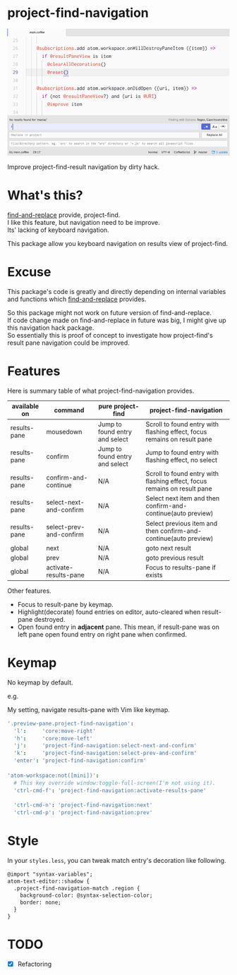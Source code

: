 # project-find-navigation

![gif](https://raw.githubusercontent.com/t9md/t9md/55e7fd32500d45751e2d7824f008e42b06763cd1/img/atom-project-find-navigation.gif)

Improve project-find-result navigation by dirty hack.

# What's this?

[find-and-replace](https://github.com/atom/find-and-replace) provide, project-find.  
I like this feature, but navigation need to be improve.  
Its' lacking of keyboard navigation.  

This package allow you keyboard navigation on results view of project-find.  

# Excuse

This package's code is greatly and directly depending on internal variables and functions which  [find-and-replace](https://github.com/atom/find-and-replace) provides.

So this package might not work on future version of find-and-replace.  
If code change made on find-and-replace in future was big, I might give up this navigation hack package.  
So essentially this is proof of concept to investigate how project-find's result pane navigation could be improved.  

# Features

Here is summary table of what project-find-navigation provides.

| available on |  command       | pure project-find  | project-find-navigation  |
| ------------ | ------------- |-------------| -----|
| results-pane | mousedown   | Jump to found entry and select | Scroll to found entry with flashing effect, focus remains on result pane |
| results-pane | confirm   | Jump to found entry and select | Jump to found entry with flashing effect, no select |
| results-pane | confirm-and-continue | N/A | Scroll to found entry with flashing effect, focus remains on result pane |
| results-pane | select-next-and-confirm | N/A | Select next item and then confirm-and-continue(auto preview) |
| results-pane | select-prev-and-confirm | N/A | Select previous item and then confirm-and-continue(auto preview) |
| global | next | N/A | goto next result |
| global | prev | N/A | goto previous result |
| global | activate-results-pane | N/A | Focus to results-pane if exists |

Other features.

- Focus to result-pane by keymap.
- Highlight(decorate) found entries on editor, auto-cleared when result-pane destroyed.
- Open found entry in **adjacent** pane. This mean, if result-pane was on left pane open found entry on right pane when confirmed.

# Keymap

No keymap by default.

e.g.

My setting, navigate results-pane with Vim like keymap.

```coffeescript
'.preview-pane.project-find-navigation':
  'l':     'core:move-right'
  'h':     'core:move-left'
  'j':     'project-find-navigation:select-next-and-confirm'
  'k':     'project-find-navigation:select-prev-and-confirm'
  'enter': 'project-find-navigation:confirm'

'atom-workspace:not([mini])':
  # This key override window:toggle-full-screen(I'm not using it).
  'ctrl-cmd-f': 'project-find-navigation:activate-results-pane'

  'ctrl-cmd-n': 'project-find-navigation:next'
  'ctrl-cmd-p': 'project-find-navigation:prev'
```

# Style

In your `styles.less`, you can tweak match entry's decoration like following.

```less
@import "syntax-variables";
atom-text-editor::shadow {
  .project-find-navigation-match .region {
    background-color: @syntax-selection-color;
    border: none;
  }
}
```

# TODO
- [x] Refactoring
